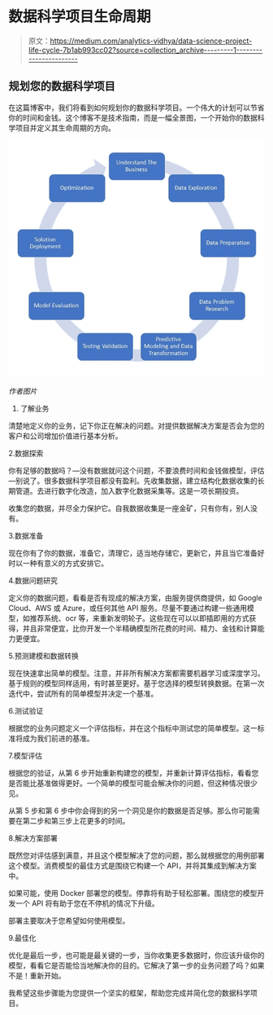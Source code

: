 # 数据科学项目生命周期

> 原文：<https://medium.com/analytics-vidhya/data-science-project-life-cycle-7b1ab993cc02?source=collection_archive---------1----------------------->

## 规划您的数据科学项目

在这篇博客中，我们将看到如何规划你的数据科学项目。一个伟大的计划可以节省你的时间和金钱。这个博客不是技术指南，而是一幅全景图，一个开始你的数据科学项目并定义其生命周期的方向。

![](img/3cc2f5fda447ed7cbd0cbbe8d0ce49e2.png)

*作者图片*

1.  了解业务

清楚地定义你的业务，记下你正在解决的问题。对提供数据解决方案是否会为您的客户和公司增加价值进行基本分析。

2.数据探索

你有足够的数据吗？—没有数据就问这个问题，不要浪费时间和金钱做模型，评估—别说了。很多数据科学项目都没有盈利。先收集数据，建立结构化数据收集的长期管道。去进行数字化改造，加入数字化数据采集等。这是一项长期投资。

收集您的数据，并尽全力保护它。自我数据收集是一座金矿，只有你有，别人没有。

3.数据准备

现在你有了你的数据，准备它，清理它，适当地存储它，更新它，并且当它准备好时以一种有意义的方式安排它。

4.数据问题研究

定义你的数据问题，看看是否有现成的解决方案，由服务提供商提供，如 Google Cloud、AWS 或 Azure，或任何其他 API 服务。尽量不要通过构建一些通用模型，如推荐系统、ocr 等，来重新发明轮子。这些现在可以以即插即用的方式获得，并且非常便宜，比你开发一个半精确模型所花费的时间、精力、金钱和计算能力更便宜。

5.预测建模和数据转换

现在快速拿出简单的模型。注意，并非所有解决方案都需要机器学习或深度学习。基于规则的模型同样适用，有时甚至更好。基于您选择的模型转换数据。在第一次迭代中，尝试所有的简单模型并决定一个基准。

6.测试验证

根据您的业务问题定义一个评估指标，并在这个指标中测试您的简单模型。这一标准将成为我们前进的基准。

7.模型评估

根据您的验证，从第 6 步开始重新构建您的模型，并重新计算评估指标，看看您是否能比基准做得更好。一个简单的模型可能会解决你的问题，但这种情况很少见。

从第 5 步和第 6 步中你会得到的另一个洞见是你的数据是否足够。那么你可能需要在第二步和第三步上花更多的时间。

8.解决方案部署

既然您对评估感到满意，并且这个模型解决了您的问题，那么就根据您的用例部署这个模型。消费模型的最佳方式是围绕它构建一个 API，并将其集成到解决方案中。

如果可能，使用 Docker 部署您的模型。停靠将有助于轻松部署。围绕您的模型开发一个 API 将有助于您在不停机的情况下升级。

部署主要取决于您希望如何使用模型。

9.最佳化

优化是最后一步，也可能是最关键的一步，当你收集更多数据时，你应该升级你的模型，看看它是否能恰当地解决你的目的。它解决了第一步的业务问题了吗？如果不是！重新开始。

我希望这些步骤能为您提供一个坚实的框架，帮助您完成并简化您的数据科学项目。